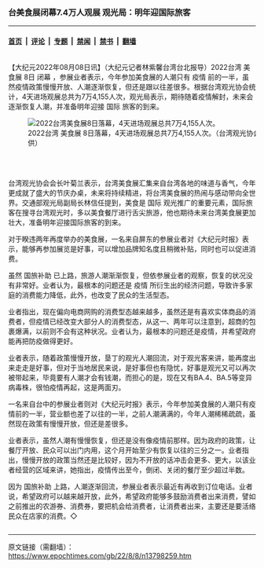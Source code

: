 ### 台美食展闭幕7.4万人观展 观光局：明年迎国际旅客

---

#### [首页](../../../..?n13798259) &nbsp;|&nbsp; [评论](../../../../../epoch-comment?n13798259) &nbsp;|&nbsp; [专题](../../../../../epoch-special?n13798259) &nbsp;|&nbsp; [禁闻](../../../../../epoch-news?n13798259) &nbsp;|&nbsp; [禁书](../../../../../books?n13798259) &nbsp;|&nbsp; [翻墙](https://github.com/gfw-breaker/nogfw/blob/master/README.md?n13798259)


<div class="column" id="artbody" itemprop="articleBody">
 <!-- article content begin -->
 <p>
  【大纪元2022年08月08日讯】（大纪元记者林紫馨台湾台北报导）2022台湾
  <ok href="https://www.epochtimes.com/gb/tag/%E7%BE%8E%E9%A3%9F%E5%B1%95.html">
   美食展
  </ok>
  8日
  <ok href="https://www.epochtimes.com/gb/tag/%E9%97%AD%E5%B9%95.html">
   闭幕
  </ok>
  ，参展业者表示，今年参加美食展的人潮只有
  <ok href="https://www.epochtimes.com/gb/tag/%E7%96%AB%E6%83%85.html">
   疫情
  </ok>
  前的一半，虽然疫情政策慢慢开放、人潮逐渐恢复，但还是跟以往差很多。根据台湾观光协会统计，4天进场观展总共为7万4,155人次，观光局表示，期待随着疫情解封，未来会逐渐恢复人潮，并准备明年迎接
  <ok href="https://www.epochtimes.com/gb/tag/%E5%9B%BD%E9%99%85.html">
   国际
  </ok>
  旅客的到来。
 </p>
 <figure aria-describedby="caption-13798261" class="wp-caption aligncenter" id="13798261" style="width: 500px">
  <ok href=" https://i.epochtimes.com/assets/uploads/2022/08/id13798261-569206-450x299.jpeg" rel="noreferrer noopener" target="_blank">
   <img alt="2022台湾美食展8日落幕，4天进场观展总共7万4,155人次。" src="https://i.epochtimes.com/assets/uploads/2022/08/id13798261-569206-450x299.jpeg"/>
  </ok>
  <br/><figcaption class="wp-caption-text" id="caption-13798261">
   2022台湾
   <ok href="https://www.epochtimes.com/gb/tag/%E7%BE%8E%E9%A3%9F%E5%B1%95.html">
    美食展
   </ok>
   8日落幕，4天进场观展总共7万4,155人次。（台湾观光协会提供）
  </figcaption><br/>
 </figure><br/>
 <p>
  台湾观光协会会长叶菊兰表示，台湾美食展汇集来自台湾各地的味道与香气，今年更成就了盛大的节庆办桌，未来将持续精进，将台湾美食展的热闹与感动带向全世界。交通部观光局副局长林信任提到，美食是
  <ok href="https://www.epochtimes.com/gb/tag/%E5%9B%BD%E9%99%85.html">
   国际
  </ok>
  观光推广的重要元素，国际旅客在搜寻台湾观光时，多以美食餐厅进行舌尖旅游，他也期待未来台湾美食展更加壮大，准备明年迎接国际旅客的到来。
 </p>
 <p>
  对于睽违两年再度举办的美食展，一名来自屏东的参展业者对《大纪元时报》表示，能够再参加展览是好事，可以增加品牌知名度且稍微补贴，同时也可以促进消费。
 </p>
 <p>
  虽然
  <ok href="https://www.epochtimes.com/gb/tag/%E5%9B%BD%E6%97%85%E8%A1%A5%E5%8A%A9.html">
   国旅补助
  </ok>
  已上路，旅游人潮渐渐恢复，但依参展业者的观察，恢复的状况没有非常好。业者认为，最根本的问题还是
  <ok href="https://www.epochtimes.com/gb/tag/%E7%96%AB%E6%83%85.html">
   疫情
  </ok>
  所衍生出的经济问题，导致许多家庭的消费能力降低，此外，也改变了民众的生活型态。
 </p>
 <p>
  业者指出，现在偏向电商网购的消费型态越来越多，虽然还是有喜欢实体商品的消费者，但疫情已经改变大部分人的消费型态，从这一、两年可以注意到，超商的包裹爆满，以前则不会有这种状况。业者认为，最根本的问题还是疫情，并希望政府能再把防疫做得更好。
 </p>
 <p>
  业者表示，随着政策慢慢开放，垦丁的观光人潮回流，对于观光客来讲，能再度出来走走是好事，但对于当地居民来说，是好事但也有隐忧，好事是观光又可以再次被带起来，毕竟要有人潮才会有钱潮，而担心的是，现在又有BA.4、BA.5等变异病毒株，很怕疫情再起，这是两面刃。
 </p>
 <p>
  一名来自台中的参展业者则对《大纪元时报》表示，今年参加美食展的人潮只有疫情前的一半，营业额也差了以往的一半，之前人潮满满的，今年人潮稀稀疏疏，虽然现在政策有慢慢开放，但还是差很多。
 </p>
 <p>
  业者表示，虽然人潮有慢慢恢复，但还是没有像疫情前那样。因为政府的政策，让餐厅开放、民众可以出门内用，这个月开始至少有恢复以往的三分之一。业者指出，慢慢开放的政策当然还是比较好，因为不开放的话冲击会更多、更大，以该业者经营的区域来讲，她指出，疫情传出至今，倒闭、关闭的餐厅至少超过半数。
 </p>
 <p>
  因为
  <ok href="https://www.epochtimes.com/gb/tag/%E5%9B%BD%E6%97%85%E8%A1%A5%E5%8A%A9.html">
   国旅补助
  </ok>
  上路，人潮逐渐回流，参展业者表示最近有再收到订位电话。业者说，希望政府可以越来越开放，此外，希望政府能够多鼓励消费者出来消费，譬如之前推出的农游券、消费券，要把机会给消费者，让消费者出来，主要还是要活络民众在店家的消费。◇
 </p>
 <!-- article content end -->
</div>


---

原文链接（需翻墙）：https://www.epochtimes.com/gb/22/8/8/n13798259.htm